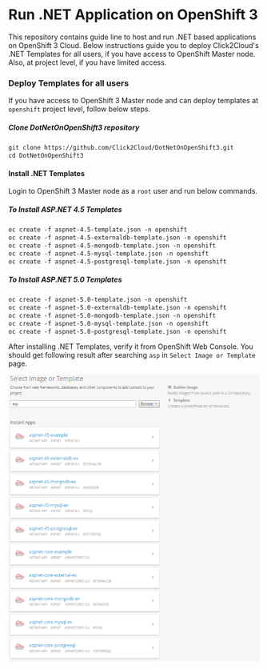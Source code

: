 # Run .NET Application on OpenShift 3
This repository contains guide line to host and run .NET based applications on OpenShift 3 Cloud. Below instructions guide you to deploy Click2Cloud's .NET Templates for all users, if you have access to OpenShift Master node. Also, at project level, if you have limited access.

### Deploy Templates for all users
If you have access to OpenShift 3 Master node and can deploy templates at `openshift` project level, follow below steps.

##### Clone DotNetOnOpenShift3 repository
```
git clone https://github.com/Click2Cloud/DotNetOnOpenShift3.git
cd DotNetOnOpenShift3
```
#### Install .NET Templates
Login to OpenShift 3 Master node as a `root` user and run below commands. 

##### To Install ASP.NET 4.5 Templates
```
oc create -f aspnet-4.5-template.json -n openshift
oc create -f aspnet-4.5-externaldb-template.json -n openshift
oc create -f aspnet-4.5-mongodb-template.json -n openshift
oc create -f aspnet-4.5-mysql-template.json -n openshift
oc create -f aspnet-4.5-postgresql-template.json -n openshift
```
##### To Install ASP.NET 5.0 Templates
```
oc create -f aspnet-5.0-template.json -n openshift
oc create -f aspnet-5.0-externaldb-template.json -n openshift
oc create -f aspnet-5.0-mongodb-template.json -n openshift
oc create -f aspnet-5.0-mysql-template.json -n openshift
oc create -f aspnet-5.0-postgresql-template.json -n openshift
```
After installing .NET Templates, verify it from OpenShift Web Console. You should get following result after searching `asp` in `Select Image or Template` page.

![Search Result](/result.png?raw=true "Result")
